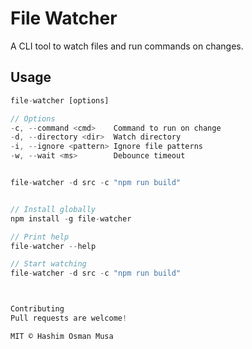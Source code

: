 # File Watcher

A CLI tool to watch files and run commands on changes.

## Usage

```js
file-watcher [options] 

// Options
-c, --command <cmd>    Command to run on change
-d, --directory <dir>  Watch directory
-i, --ignore <pattern> Ignore file patterns
-w, --wait <ms>        Debounce timeout


file-watcher -d src -c "npm run build"


// Install globally
npm install -g file-watcher

// Print help
file-watcher --help 

// Start watching 
file-watcher -d src -c "npm run build"



Contributing
Pull requests are welcome!

MIT © Hashim Osman Musa

